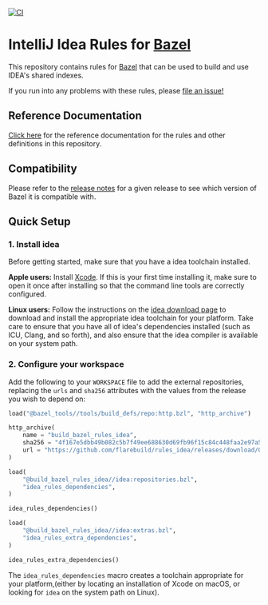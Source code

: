 [![CI](https://github.com/kigster/rules_idea/actions/workflows/bazel.yml/badge.svg)](https://github.com/kigster/rules_idea/actions/workflows/bazel.yml)

# IntelliJ Idea Rules for [Bazel](https://bazel.build)

This repository contains rules for [Bazel](https://bazel.build) that can be used to build and use IDEA's shared indexes.

If you run into any problems with these rules, please [file an issue!](https://github.com/flarebuild/rules_idea/issues/new)

## Reference Documentation

[Click here](https://github.com/flarebuild/rules_idea/tree/master/doc) for the reference documentation for the rules and other definitions in this repository.

## Compatibility

Please refer to the [release notes](https://github.com/flarebuild/rules_idea/releases) for a given release to see which version of Bazel it is compatible with.

## Quick Setup

### 1. Install idea

Before getting started, make sure that you have a idea toolchain installed.

**Apple users:** Install [Xcode](https://developer.apple.com/xcode/downloads/). If this is your first time installing it, make sure to open it once after installing so that the command line tools are correctly configured.

**Linux users:** Follow the instructions on the [idea download page](https://idea.org/download/) to download and install the appropriate idea toolchain for your platform. Take care to ensure that you have all of idea's dependencies installed (such as ICU, Clang, and so forth), and also ensure that the idea compiler is available on your system path.

### 2. Configure your workspace

Add the following to your `WORKSPACE` file to add the external repositories, replacing the `urls` and `sha256` attributes with the values from the release you wish to depend on:

```python
load("@bazel_tools//tools/build_defs/repo:http.bzl", "http_archive")

http_archive(
    name = "build_bazel_rules_idea",
    sha256 = "4f167e5dbb49b082c5b7f49ee688630d69fb96f15c84c448faa2e97a5780dbbc",
    url = "https://github.com/flarebuild/rules_idea/releases/download/0.1.0/rules_idea.0.1.0.tar.gz",
)

load(
    "@build_bazel_rules_idea//idea:repositories.bzl",
    "idea_rules_dependencies",
)

idea_rules_dependencies()

load(
    "@build_bazel_rules_idea//idea:extras.bzl",
    "idea_rules_extra_dependencies",
)

idea_rules_extra_dependencies()
```

The `idea_rules_dependencies` macro creates a toolchain appropriate for your platform,(either by locating an installation of Xcode on macOS, or looking for `idea` on the system path on Linux).


